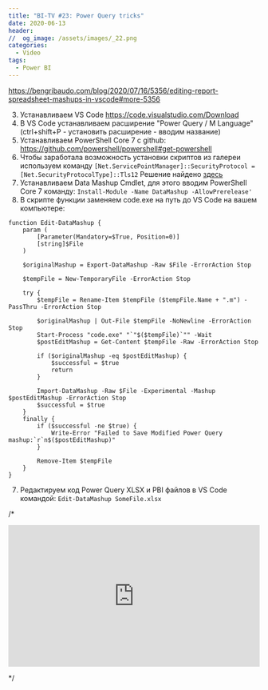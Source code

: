 ```yaml
---
title: "BI-TV #23: Power Query tricks"
date: 2020-06-13
header:
//  og_image: /assets/images/_22.png
categories:
  - Video
tags:
  - Power BI
---
```


https://bengribaudo.com/blog/2020/07/16/5356/editing-report-spreadsheet-mashups-in-vscode#more-5356

3. Устанавливаем VS Code https://code.visualstudio.com/Download
4. В VS Code устанавливаем расширение "Power Query / M Language" (ctrl+shift+P - установить расширение - вводим название)
1. Устанавливаем PowerShell Core 7 c github: https://github.com/powershell/powershell#get-powershell
2. Чтобы заработала возможность установки скриптов из галереи используем команду 
`[Net.ServicePointManager]::SecurityProtocol = [Net.SecurityProtocolType]::Tls12` 
Решение найдено [здесь](https://www.myerrorsandmysolutions.com/unable-to-resolve-package-source-https-www-powershellgallery-com-api-v2/)
5. Устанавливаем Data Mashup Cmdlet, для этого вводим PowerShell Core 7 команду: 
`Install-Module -Name DataMashup -AllowPrerelease'`
6. В скрипте функции заменяем code.exe на путь до VS Code на вашем компьютере:
```
function Edit-DataMashup {
    param (
        [Parameter(Mandatory=$True, Position=0)]
        [string]$File
    )
   
    $originalMashup = Export-DataMashup -Raw $File -ErrorAction Stop
       
    $tempFile = New-TemporaryFile -ErrorAction Stop
       
    try {
        $tempFile = Rename-Item $tempFile ($tempFile.Name + ".m") -PassThru -ErrorAction Stop
   
        $originalMashup | Out-File $tempFile -NoNewline -ErrorAction Stop
        Start-Process "code.exe" "`"$($tempFile)`"" -Wait 
        $postEditMashup = Get-Content $tempFile -Raw -ErrorAction Stop
           
        if ($originalMashup -eq $postEditMashup) { 
            $successful = $true
            return
        }
           
        Import-DataMashup -Raw $File -Experimental -Mashup $postEditMashup -ErrorAction Stop
        $successful = $true
    }   
    finally {
        if ($successful -ne $true) {
            Write-Error "Failed to Save Modified Power Query mashup:`r`n$($postEditMashup)"
        }
      
        Remove-Item $tempFile
    }
}
```
7. Редактируем код Power Query XLSX и PBI файлов в VS Code командой:
`Edit-DataMashup SomeFile.xlsx`



/*
<style>.embed-container { position: relative; padding-bottom: 56.25%; height: 0; overflow: hidden; max-width: 100%; } .embed-container iframe, .embed-container object, .embed-container embed { position: absolute; top: 0; left: 0; width: 100%; height: 100%; }</style><div class='embed-container'><iframe src='https://www.youtube.com/embed/ShOfVylvAbM' frameborder='0' allowfullscreen></iframe></div>
*/